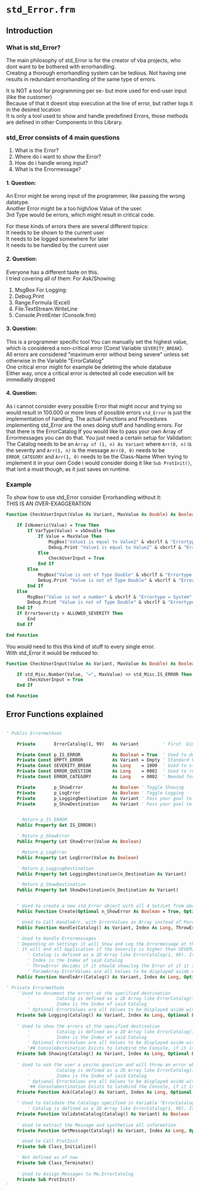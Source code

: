 # `std_Error.frm`

## Introduction

### What is std_Error?

The main philosophy of std_Error is for the creator of vba projects, who dont want to be bothered with errorhandling.  
Creating a thorough errorhandling system can be tedious. Not having one results in redundant errorhandling of the same type of errors.

It is NOT a tool for programming per se- but more used for end-user input (like the customer)  
Because of that it doesnt stop execution at the line of error, but rather logs it in the desired location  
It is only a tool used to show and handle predefined Errors, those methods are defined in other Components in this Library.


### std_Error consists of 4 main questions
1. What is the Error?
2. Where do i want to show the Error?
3. How do i handle wrong input?
4. What is the Errormessage?



#### 1. Question:
An Error might be wrong input of the programmer, like passing the wrong datatype.  
Another Error might be a too high/low Value of the user.  
3rd Type would be errors, which might result in critical code.  

For these kinds of errors there are several different topics:  
    It needs to be shown to the current user  
    It needs to be logged somewhere for later  
    It needs to be handled by the current user

#### 2. Question:
Everyone has a different taste on this.  
I tried covering all of them:
For Ask/Showing:
1. MsgBox
For Logging:
1. Debug.Print
2. Range.Formula (Excel)
3. File.TextStream.WriteLine
4. Console.PrintEnter (Console.frm)

#### 3. Question:
This is a programmer specific tool
You can manually set the highest value, which is considered a non-critical error (Const Variable `SEVERITY_BREAK`).  
    All errors are considered "maximum error without being severe" unless set otherwise in the Variable "ErrorCatalog"  
One critical error might for example be deleting the whole database  
Either way, once a critical error is detected all code execution will be immediatly dropped  

#### 4. Question:
As i cannot consider every possible Error that might occur and trying so would result in 100.000 or more lines of possible errors `std_Error` is just the implementation of handling.
The actual Functions and Procedures implementing std_Error are the ones doing stuff and handling errors.
For that there is the ErrorCatalog
    If you would like to pass your own Array of Errormessages you can do that.
    You just need a certain setup for Validation: The Catalog needs to be an `Array of (1, n) As Variant` where `Arr(0, n)` is the severity and `Arr(1, n)` is the message
    `Arr(0, 0)` needs to be `ERROR_CATEGORY` and `Arr(1, 0)` needs to be the Class-Name
When trying to implement it in your own Code i would consider doing it like `Sub ProtInit()`, that isnt a must though, as it just saves on runtime.
    

### Example
To show how to use std_Error consider Errorhandling without it:  
THIS IS AN OVER-EXAGGERATION  

```vb
Function CheckUserInput(Value As Variant, MaxValue As Double) As Boolean

    If IsNumeric(Value) = True Then
        If VarType(Value) = vbDouble Then
            If Value = MaxValue Then
                MsgBox("Value1 is equal to Value2" & vbcrlf & "Errortype = System" & vbcrlf & "Errorseverity = x" & vbcrlf & "Value1 = " & Value & vbcrlf & "Value2 = " & MaxValue, vbExlamation, "ERROR")
                Debug.Print "Value1 is equal to Value2" & vbcrlf & "Errortype = System" & vbcrlf & "Errorseverity = x" & vbcrlf & "Value1 = " & Value & vbcrlf & "Value2 = " & MaxValue
            Else
                CheckUserInput = True
            End If
        Else
            MsgBox("Value is not of Type Double" & vbcrlf & "Errortype = System" & vbcrlf & "Errorseverity = x" & vbcrlf & "Value = " & Value, vbExlamation, "ERROR")
            Debug.Print "Value is not of Type Double" & vbcrlf & "Errortype = System" & vbcrlf & "Errorseverity = x" & vbcrlf & "Value = " & Value
        End If
    Else
        MsgBox("Value is not a number" & vbcrlf & "Errortype = System" & vbcrlf & "Errorseverity = x" & vbcrlf & "Value = " & Value, vbExlamation, "ERROR")
        Debug.Print "Value is not of Type Double" & vbcrlf & "Errortype = System" & vbcrlf & "Errorseverity = x" & vbcrlf & "Value = " & Value
    End If
    If ErrorSeverity > ALLOWED_SEVERITY Then
        End
    End If

End Function
```

You would need to this this kind of stuff to every single error.  
With std_Error it would be reduced to:  

```vb
Function CheckUserInput(Value As Variant, MaxValue As Double) As Boolean

    If std_Misc.Number(Value, "=", MaxValue) <> std_Misc.IS_ERROR Then
        CheckUserInput = True
    End If

End Function
```

## Error Functions explained


```vb

' Public Errormethods

    Private       ErrorCatalog(1, 99)   As Variant         ' First  Dimension is Severity/Message. Second Dimension is Index

    Private Const p_IS_ERROR            As Boolean = True  ' Used to determine, if it is an Error. Dont Change
    Private Const EMPTY_ERROR           As Variant = Empty ' Standard Value if no ErrorValue is passed
    Private Const SEVERITY_BREAK        As Long    = 1000  ' Used to stop the process if this Value is lower than the Error severity. Dont Change
    Private Const ERROR_QUESTION        As Long    = 0001  ' Used to run a Question and handle Error accordingly. Should be below SEVERITY_BREAK. Dont Change
    Private Const ERROR_CATEGORY        As Long    = 0002  ' Needed for ErrorCatalog Validation. Dont Change

    Private       p_ShowError           As Boolean ' Toggle Showing
    Private       p_LogError            As Boolean ' Toggle Logging
    Private       p_LoggingDestination  As Variant ' Pass your goal to log here. Implemented: Excel-Range, Debug.Print, Textfile, Console-Form
    Private       p_ShowDestination     As Variant ' Pass your goal to show here. For example a Range or textfile


    ' Return p_IS_ERROR
    Public Property Get IS_ERROR()

    ' Return p_ShowError
    Public Property Let ShowError(Value As Boolean)

    ' Return p_LogError
    Public Property Let LogError(Value As Boolean)

    ' Return p_LoggingDestination
    Public Property Set LoggingDestination(n_Destination As Variant)

    ' Return p_ShowDestination
    Public Property Set ShowDestination(n_Destination As Variant)


    ' Used to create a new std_Error object with all 4 Set/Let from above
    Public Function Create(Optional n_ShowError As Boolean = True, Optional n_LogError As Boolean = True, Optional n_LoggingDestination As Variant, Optional n_ShowDestination As Variant) As std_Error

    ' Used to Call HandleArr, with ErrorValues as Array instead of Paramarray
    Public Function Handle(Catalog() As Variant, Index As Long, ThrowError As Boolean, ParamArray ErrorValues()) As Boolean

    ' Used to Handle Errormessages
    ' Depending on Settings it will Show and Log the Errormessage at the Destination
    ' It will end all Application if the Severity is higher than SEVERITY_BREAK
        ' Catalog is defined as a 2D Array like ErrorCatalog(1, 99). It doesnt have to be this one, it just needs the same Setup. It is used to "import Errormessages from other Components"
        ' Index is the Index of said Catalog
        ' ThrowError decides if it should show/log the Error of if it should be used to just return, that there is an Error
        ' ParamArray ErrorValues are all Values to be displayed aside with the Errormessage 
    Public Function HandleArr(Catalog() As Variant, Index As Long, Optional ThrowError As Boolean = True, Optional ErrorValues As Variant) As Boolean

' Private Errormethods
    ' Used to document the errors at the specified destination
        '          Catalog is defined as a 2D Array like ErrorCatalog(1, 99). It doesnt have to be this one, it just needs the same Setup. It is used to "import Errormessages from other Components"
        '          Index is the Index of said Catalog
        ' Optional ErrorValues are all Values to be displayed aside with the Errormessage
    Private Sub Logging(Catalog() As Variant, Index As Long, Optional ErrorValues As Variant = Empty)
    
    ' Used to show the errors at the specified destination
        '          Catalog is defined as a 2D Array like ErrorCatalog(1, 99). It doesnt have to be this one, it just needs the same Setup. It is used to "import Errormessages from other Components"
        '          Index is the Index of said Catalog
        ' Optional ErrorValues are all Values to be displayed aside with the Errormessage
        '## ConsoleDestination Exists to latebind the Console, if it is not included
    Private Sub Showing(Catalog() As Variant, Index As Long, Optional ErrorValues As Variant = Empty)
    
    ' Used to ask the user a yes/no question and will throw an error when NO is pressed, at your specified location
        '          Catalog is defined as a 2D Array like ErrorCatalog(1, 99). It doesnt have to be this one, it just needs the same Setup. It is used to "import Errormessages from other Components"
        '          Index is the Index of said Catalog
        ' Optional ErrorValues are all Values to be displayed aside with the Errormessage
        '## ConsoleDestination Exists to latebind the Console, if it is not included
    Private Function Ask(Catalog() As Variant, Index As Long, Optional ErrorValues As Variant = Empty) As Boolean

    ' Used to Validate the Catalogs specified in Variable "ErrorCatalog" and will end all execution if false
        ' Catalog is defined as a 2D Array like ErrorCatalog(1, 99). It doesnt have to be this one, it just needs the same Setup. It is used to "import Errormessages from other Components"
    Private Function ValidateCatalog(Catalog() As Variant) As Boolean
    
    ' Used to extract the Message and synthetize all information 
    Private Function GetMessage(Catalog() As Variant, Index As Long, Optional ErrorValues As Variant = Empty) As String

    ' Used to Call ProtInit
    Private Sub Class_Initialize()

    ' Not defined as of now
    Private Sub Class_Terminate()
    
    ' Used to Assign Messages to Me.ErrorCatalog
    Private Sub ProtInit()
'
```